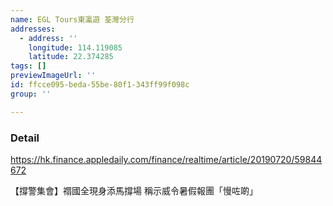```yaml
---
name: EGL Tours東瀛遊 荃灣分行
addresses:
  - address: ''
    longitude: 114.119085
    latitude: 22.374285
tags: []
previewImageUrl: ''
id: ffcce095-beda-55be-80f1-343ff99f098c
group: ''

---
```

### Detail
https://hk.finance.appledaily.com/finance/realtime/article/20190720/59844672

【撐警集會】禤國全現身添馬撐場 稱示威令暑假報團「慢咗啲」 
